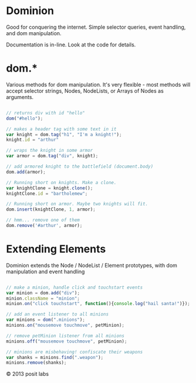 Dominion
==========
Good for conquering the internet. Simple selector queries, event handling, and dom manipulation.

Documentation is in-line. Look at the code for details.


dom.*
==========

Various methods for dom manipulation. It's very flexible - most methods will accept selector strings, Nodes, NodeLists, or Arrays of Nodes as arguments.

```javascript

// returns div with id "hello"
dom("#hello");

// makes a header tag with some text in it
var knight = dom.tag("h1", "I'm a knight!");
knight.id = "arthur"

// wraps the knight in some armor
var armor = dom.tag("div", knight);

// add armored knight to the battlefield (document.body)
dom.add(armor);

// Running short on knights. Make a clone.
var knightClone = knight.clone();
knightClone.id = "bartholemew";

// Running short on armor. Maybe two knights will fit.
dom.insert(knightClone, 1, armor);

// hmm... remove one of them
dom.remove('#arthur', armor);

```

Extending Elements
==========

Dominion extends the Node / NodeList / Element prototypes, with dom manipulation and event handling

```javascript

// make a minion, handle click and touchstart events
var minion = dom.add("div");
minion.className = "minion";
minion.on("click touchstart", function(){console.log("hail santa!")});

// add an event listener to all minions
var minions = dom(".minions");
minions.on("mousemove touchmove", petMinion);

// remove petMinion listener from all minions
minions.off("mousemove touchmove", petMinion);

// minions are misbehaving! confiscate their weapons
var shanks = minions.find(".weapon");
minions.remove(shanks);


```

© 2013 posit labs